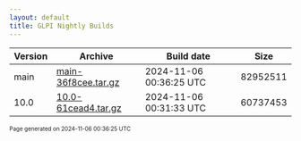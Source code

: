 ```yaml
---
layout: default
title: GLPI Nightly Builds
---
```


Version|Archive|Build date|Size
---|---|---|---
main|[main-36f8cee.tar.gz](main-36f8cee.tar.gz)|2024-11-06 00:36:25 UTC|82952511
10.0|[10.0-61cead4.tar.gz](10.0-61cead4.tar.gz)|2024-11-06 00:31:33 UTC|60737453

<font size="1">Page generated on 2024-11-06 00:36:25 UTC</font>
